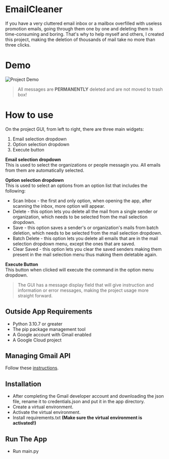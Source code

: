 # EmailCleaner

If you have a very cluttered email inbox or a mailbox
overfilled with useless promotion emails,
going through them one by one and deleting them is time-consuming and boring.
That's why to help myself and others, I created this project,
making the deletion of thousands of mail take no more than three clicks.

# Demo

![Project Demo](https://i.imgur.com/7bPqJ57.gif)
> All messages are **PERMANENTLY** deleted and are not moved to trash box!

# How to use

On the project GUI, from left to right, there are three main widgets:

1. Email selection dropdown
2. Option selection dropdown
3. Execute button

**Email selection dropdown**  
This is used to select the organizations or people messagin you.
All emails from them are automatically selected.

**Option selection dropdown**  
This is used to select an options from an option list that
includes the following:

- Scan Inbox - the first and only option, when opening the app,
  after scanning the inbox, more option will appear.
- Delete - this option lets you delete all the mail from a single sender or
  organization, which needs to be selected from the mail selection dropdown.
- Save - this option saves a sender's or organization's mails from batch
  deletion, which needs to be selected from the mail selection dropdown.
- Batch Delete - this option lets you delete all emails that are in the mail
  selection dropdown menu, except the ones that are saved.
- Clear Saved - this option lets you clear the saved senders making them
  present in the mail selection menu thus making them deletable again.

**Execute Button**  
This button when clicked will execute the command in the option menu dropdown.

> The GUI has a message display field that will give instruction and
> information or error messages, making the project usage more straight forward.

## Outside App Requirements

- Python 3.10.7 or greater
- The pip package management tool
- A Google account with Gmail enabled
- A Google Cloud project

## Managing Gmail API

Follow
these [instructions](https://developers.google.com/gmail/api/quickstart/python#step_1_turn_on_the_api_name).

## Installation

- After completing the Gmail developer account and downloading the json file,
  rename it to credentials.json and put it in the app directory.
- Create a virtual environment.
- Activate the virtual environment.
- Install requirements.txt **(Make sure the virtual environment is activated!)**

## Run The App

- Run main.py

    